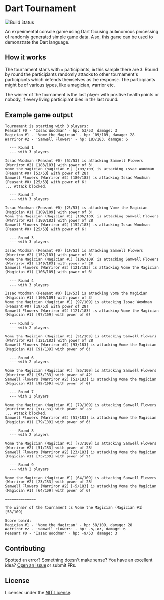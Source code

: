 # Dart Tournament

[![Build Status](https://travis-ci.org/tenhobi/dart-tournament.svg?branch=master)](https://travis-ci.org/tenhobi/dart-tournament)

An experimental console game using Dart focusing autonomous processing of randomly generated simple game data. Also, this game can be used to demonstrate the Dart language.

## How it works

The tournament starts with `x` participiants, in this sample there are 3. Round by round the participiants randomly attacks to other tournament's participiants which defends themselves as the response. The participiants might be of various types, like a magician, warrior etc.

The winner of the tournament is the last player with positive health points or nobody, if every living participiant dies in the last round. 

## Example game output

```
Tournament is starting with 3 players:
Peasant #0 - 'Issac Woodman' - hp: 53/53, damage: 3
Magician #1 - 'Vome the Magician' - hp: 109/109, damage: 28
Warriror #2 - 'Samwell Flowers' - hp: 183/183, damage: 6

  --- Round 1
  --- with 3 players

Issac Woodman (Peasant #0) [53/53] is attacking Samwell Flowers (Warriror #2) [183/183] with power of 3!
Vome the Magician (Magician #1) [109/109] is attacking Issac Woodman (Peasant #0) [53/53] with power of 28!
Samwell Flowers (Warriror #2) [180/183] is attacking Issac Woodman (Peasant #0) [25/53] with power of 6!
... Attack blocked.

  --- Round 2
  --- with 3 players

Issac Woodman (Peasant #0) [25/53] is attacking Vome the Magician (Magician #1) [109/109] with power of 3!
Vome the Magician (Magician #1) [106/109] is attacking Samwell Flowers (Warriror #2) [180/183] with power of 28!
Samwell Flowers (Warriror #2) [152/183] is attacking Issac Woodman (Peasant #0) [25/53] with power of 6!

  --- Round 3
  --- with 3 players

Issac Woodman (Peasant #0) [19/53] is attacking Samwell Flowers (Warriror #2) [152/183] with power of 3!
Vome the Magician (Magician #1) [106/109] is attacking Samwell Flowers (Warriror #2) [149/183] with power of 28!
Samwell Flowers (Warriror #2) [121/183] is attacking Vome the Magician (Magician #1) [106/109] with power of 6!

  --- Round 4
  --- with 3 players

Issac Woodman (Peasant #0) [19/53] is attacking Vome the Magician (Magician #1) [100/109] with power of 3!
Vome the Magician (Magician #1) [97/109] is attacking Issac Woodman (Peasant #0) [19/53] with power of 28!
Samwell Flowers (Warriror #2) [121/183] is attacking Vome the Magician (Magician #1) [97/109] with power of 6!

  --- Round 5
  --- with 2 players

Vome the Magician (Magician #1) [91/109] is attacking Samwell Flowers (Warriror #2) [121/183] with power of 28!
Samwell Flowers (Warriror #2) [93/183] is attacking Vome the Magician (Magician #1) [91/109] with power of 6!

  --- Round 6
  --- with 2 players

Vome the Magician (Magician #1) [85/109] is attacking Samwell Flowers (Warriror #2) [93/183] with power of 42!
Samwell Flowers (Warriror #2) [51/183] is attacking Vome the Magician (Magician #1) [85/109] with power of 6!

  --- Round 7
  --- with 2 players

Vome the Magician (Magician #1) [79/109] is attacking Samwell Flowers (Warriror #2) [51/183] with power of 28!
... Attack blocked.
Samwell Flowers (Warriror #2) [51/183] is attacking Vome the Magician (Magician #1) [79/109] with power of 6!

  --- Round 8
  --- with 2 players

Vome the Magician (Magician #1) [73/109] is attacking Samwell Flowers (Warriror #2) [51/183] with power of 28!
Samwell Flowers (Warriror #2) [23/183] is attacking Vome the Magician (Magician #1) [73/109] with power of 9!

  --- Round 9
  --- with 2 players

Vome the Magician (Magician #1) [64/109] is attacking Samwell Flowers (Warriror #2) [23/183] with power of 28!
Samwell Flowers (Warriror #2) [-5/183] is attacking Vome the Magician (Magician #1) [64/109] with power of 6!

==============

The winner of the tournament is Vome the Magician (Magician #1) [58/109]

Score board:
Magician #1 - 'Vome the Magician' - hp: 58/109, damage: 28
Warriror #2 - 'Samwell Flowers' - hp: -5/183, damage: 6
Peasant #0 - 'Issac Woodman' - hp: -9/53, damage: 3
```

## Contributing

Spotted an error? Something doesn't make sense? You have an excellent idea? [Open an issue](https://github.com/HoBi/dart-tournament/issues/new) or submit PRs.

## License

Licensed under the [MIT License](LICENSE).
